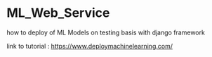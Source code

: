 # ML_Web_Service
how to deploy of ML Models on testing basis with django framework

link to tutorial : https://www.deploymachinelearning.com/